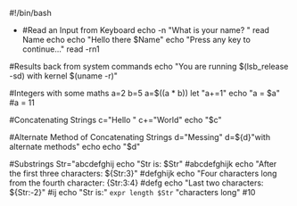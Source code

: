 #!/bin/bash
  *  #Read an Input from Keyboard
echo -n "What is your name? "
read Name
echo
echo "Hello there $Name"
echo "Press any key to continue..."
read -rn1

#Results back from system commands
echo "You are running $(lsb_release -sd) with kernel $(uname -r)"

#Integers with some maths
a=2
b=5
a=$((a * b))
let "a+=1"
echo "a = $a"                                                  #a = 11

#Concatenating Strings
c="Hello "
c+="World"
echo "$c"

#Alternate Method of Concatenating Strings
d="Messing"
d=${d}"with alternate methods"
echo
echo "$d"

#Substrings
Str="abcdefghij
echo "Str is: $Str"                                             #abcdefghijk
echo "After the first three characters: ${Str:3}"               #defghijk
echo "Four characters long from the fourth character: {Str:3:4} #defg
echo "Last two characters: ${Str:-2}"                           #ij
echo "Str is:" `expr length $Str` "characters long"             #10
